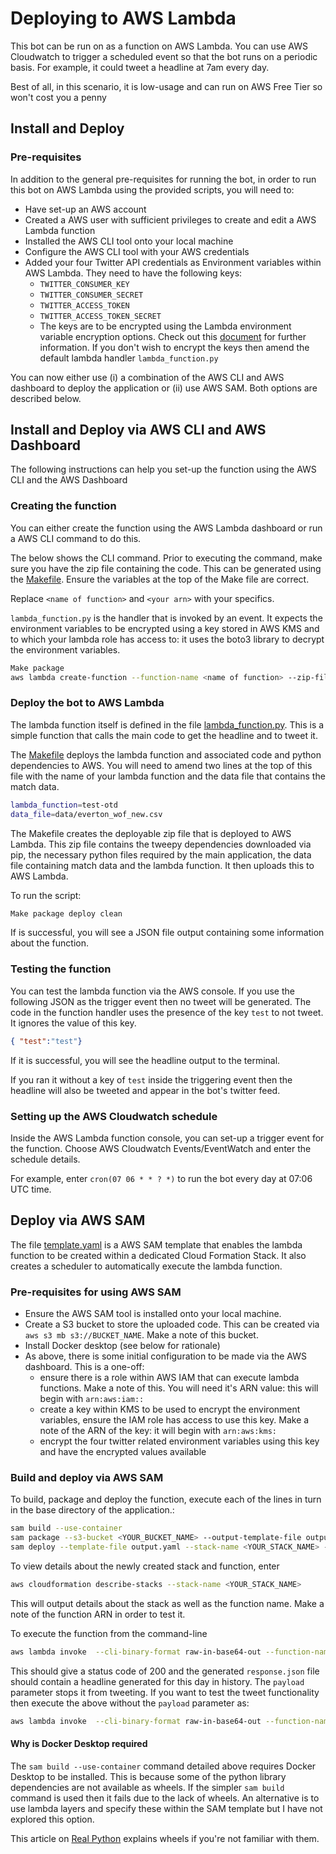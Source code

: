 # Deploying to AWS Lambda

This bot can be run on as a function on AWS Lambda. You can use AWS Cloudwatch to trigger a scheduled event so that the bot runs on a periodic basis. For example, it could tweet a headline at 7am every day.

Best of all, in this scenario, it is low-usage and can run on AWS Free Tier so won't cost you a penny

## Install and Deploy

### Pre-requisites

In addition to the general pre-requisites for running the bot, in order to run this bot on AWS Lambda using the provided scripts, you will need to:

* Have set-up an AWS account
* Created a AWS user with sufficient privileges to create and edit a AWS Lambda function
* Installed the AWS CLI tool onto your local machine
* Configure the AWS CLI tool with your AWS credentials
* Added your four Twitter API credentials as Environment variables within AWS Lambda. They need to have the following keys:
  * `TWITTER_CONSUMER_KEY`
  * `TWITTER_CONSUMER_SECRET`
  * `TWITTER_ACCESS_TOKEN`
  * `TWITTER_ACCESS_TOKEN_SECRET`
  * The keys are to be encrypted using the Lambda environment variable encryption options. Check out this [document](https://docs.aws.amazon.com/lambda/latest/dg/configuration-envvars.html) for further information. If you don't wish to encrypt the keys then amend the default lambda handler `lambda_function.py`

You can now either use (i) a combination of the AWS CLI and AWS dashboard to deploy the application or (ii) use AWS SAM. Both options are described below.

## Install and Deploy via AWS CLI and AWS Dashboard

The following instructions can help you set-up the function using the AWS CLI and the AWS Dashboard

### Creating the function

You can either create the function using the AWS Lambda dashboard or run a AWS CLI command to do this.

The below shows the CLI command. Prior to executing the command, make sure you have the zip file containing the code. This can be generated using the [Makefile](../Makefile). Ensure the variables at the top of the Make file are correct.

Replace `<name of function>` and `<your arn>` with your specifics.

`lambda_function.py` is the handler that is invoked by an event. It expects the environment variables to be encrypted using a key stored in AWS KMS and to which your lambda role has access to: it uses the boto3 library to decrypt the environment variables.

```bash
Make package
aws lambda create-function --function-name <name of function> --zip-file fileb://function.zip --handler lambda_function.py --runtime python3.7 --role <your arn>
```

### Deploy the bot to AWS Lambda

The lambda function itself is defined in the file [lambda_function.py](../lambda_function.py). This is a simple function that calls the main code to get the headline and to tweet it.

The [Makefile](../Makefile) deploys the lambda function and associated code and python dependencies to AWS. You will need to amend two lines at the top of this file with the name of your lambda function and the data file that contains the match data.

```bash
lambda_function=test-otd
data_file=data/everton_wof_new.csv
```

The Makefile creates the deployable zip file that is deployed to AWS Lambda. This zip file contains the tweepy dependencies downloaded via pip, the necessary python files required by the main application, the data file containing match data and the lambda function. It then uploads this to AWS Lambda.

To run the script:

```bash
Make package deploy clean
```

If is successful, you will see a JSON file output containing some information about the function.

### Testing the function

You can test the lambda function via the AWS console. If you use the following JSON as the trigger event then no tweet will be generated. The code in the function handler uses the presence of the key `test` to not tweet. It ignores the value of this key.

```json
{ "test":"test"}
```

If it is successful, you will see the headline output to the terminal.

If you ran it without a key of `test` inside the triggering event then the headline will also be tweeted and appear in the bot's twitter feed.

### Setting up the AWS Cloudwatch schedule

Inside the AWS Lambda function console, you can set-up a trigger event for the function. Choose AWS Cloudwatch Events/EventWatch and enter the schedule details.

For example, enter `cron(07 06 * * ? *)` to run the bot every day at 07:06 UTC time.

## Deploy via AWS SAM

The file [template.yaml](../template.yaml) is a AWS SAM template that enables the lambda function to be created within a dedicated Cloud Formation Stack. It also creates a scheduler to automatically execute the lambda function.

### Pre-requisites for using AWS SAM

* Ensure the AWS SAM tool is installed onto your local machine.
* Create a S3 bucket to store the uploaded code. This can be created via `aws s3 mb s3://BUCKET_NAME`. Make a note of this bucket.
* Install Docker desktop (see below for rationale)
* As above, there is some initial configuration to be made via the AWS dashboard. This is a one-off:
  * ensure there is a role within AWS IAM that can execute lambda functions. Make a note of this. You will need it's ARN value: this will begin with `arn:aws:iam::`
  * create a key within KMS to be used to encrypt the environment variables, ensure the IAM role has access to use this key. Make a note of the ARN of the key: it will begin with `arn:aws:kms:`
  * encrypt the four twitter related environment variables using this key and have the encrypted values available

### Build and deploy via AWS SAM

To build, package and deploy the function, execute each of the lines in turn in the base directory of the application.:

```bash
sam build --use-container
sam package --s3-bucket <YOUR_BUCKET_NAME> --output-template-file output.yaml
sam deploy --template-file output.yaml --stack-name <YOUR_STACK_NAME> --capabilities CAPABILITY_IAM --parameter-overrides CONSUMERKEY=<YOUR_TWITTER_CONSUMER_KEY> CONSUMERSECRET=<YOUR_TWITTER_CONSUMER_SECRET> ACCESSTOKEN=<YOUR_TWITTER_ACCESS_KEY> ACCESSTOKENSECRET=<YOUR_TWITTER_ACCESS_SECRET> LAMBDAROLE=<YOUR_LAMBDA_ROLE> KMSKEY=<YOUR_KMS_KEY>
```

To view details about the newly created stack and function, enter

```bash
aws cloudformation describe-stacks --stack-name <YOUR_STACK_NAME>
```

This will output details about the stack as well as the function name. Make a note of the function ARN in order to test it.

To execute the function from the command-line

```bash
aws lambda invoke  --cli-binary-format raw-in-base64-out --function-name <ARN_OF_THE_FUNCTION> --payload '{ "test": "test" }' response.json
```

This should give a status code of 200 and the generated `response.json` file should contain a headline generated for this day in history. The `payload` parameter stops it from tweeting. If you want to test the tweet functionality then execute the above without the `payload` parameter as:

```bash
aws lambda invoke  --cli-binary-format raw-in-base64-out --function-name <ARN_OF_THE_FUNCTION> response.json
```

#### Why is Docker Desktop required

The `sam build --use-container` command detailed above requires Docker Desktop to be installed. This is because some of the python library dependencies are not available as wheels. If the simpler `sam build` command is used then it fails due to the lack of wheels. An alternative is to use lambda layers and specify these within the SAM template but I have not explored this option.

This article on [Real Python](https://realpython.com/python-wheels/) explains wheels if you're not familiar with them.
